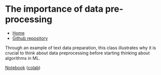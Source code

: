 # The importance of data pre-processing

* [Home](https://supaerodatascience.github.io/machine-learning/)
* [Github repository](https://github.com/SupaeroDataScience/machine-learning/)

Through an example of text data preparation, this class illustrates why it is crucial to think about data preprocessing before starting thinking about algorithms in ML.

[Notebook](https://github.com/SupaeroDataScience/machine-learning/blob/main/2%20-%20Text%20data%20preprocessing/Text%20data%20preprocessing.ipynb) ([colab](https://colab.research.google.com/github/SupaeroDataScience/machine-learning/blob/main/2%20-%20Text%20data%20preprocessing/Text%20data%20preprocessing.ipynb))  

